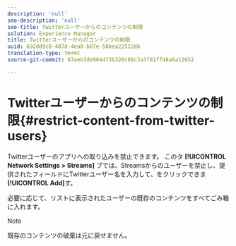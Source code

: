 ```yaml
---
description: 'null'
seo-description: 'null'
seo-title: Twitterユーザーからのコンテンツの制限
solution: Experience Manager
title: Twitterユーザーからのコンテンツの制限
uuid: 692dd9c0-487d-4ea8-b87e-58bea22522db
translation-type: tm+mt
source-git-commit: 67aeb3de964473b326c88c3a3f81ff48a6a12652

---
```



# Twitterユーザーからのコンテンツの制限{#restrict-content-from-twitter-users}

Twitterユーザーのアプリへの取り込みを禁止できます。 このタ **[!UICONTROL Network Settings > Streams]** ブでは、Streamsからのユーザーを禁止し、提供されたフィールドにTwitterユーザー名を入力して、をクリックできま **[!UICONTROL Add]**&#x200B;す。

必要に応じて、リストに表示されたユーザーの既存のコンテンツをすべてごみ箱に入れます。

>[!NOTE]
>
>既存のコンテンツの破棄は元に戻せません。

